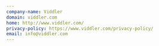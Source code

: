 ```yaml
---
company-name: Viddler
domain: viddler.com
home: http://www.viddler.com/
privacy-policy: https://www.viddler.com/privacy-policy/
email: info@viddler.com
---
```




